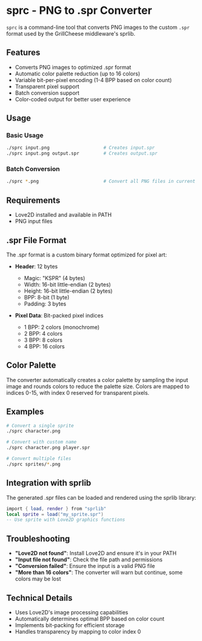 # sprc - PNG to .spr Converter

`sprc` is a command-line tool that converts PNG images to the custom `.spr` format used by the GrillCheese middleware's sprlib.

## Features

- Converts PNG images to optimized .spr format
- Automatic color palette reduction (up to 16 colors)
- Variable bit-per-pixel encoding (1-4 BPP based on color count)
- Transparent pixel support
- Batch conversion support
- Color-coded output for better user experience

## Usage

### Basic Usage
```bash
./sprc input.png                    # Creates input.spr
./sprc input.png output.spr         # Creates output.spr
```

### Batch Conversion
```bash
./sprc *.png                        # Convert all PNG files in current directory
```

## Requirements

- Love2D installed and available in PATH
- PNG input files

## .spr File Format

The .spr format is a custom binary format optimized for pixel art:

- **Header**: 12 bytes
  - Magic: "KSPR" (4 bytes)
  - Width: 16-bit little-endian (2 bytes)
  - Height: 16-bit little-endian (2 bytes)
  - BPP: 8-bit (1 byte)
  - Padding: 3 bytes

- **Pixel Data**: Bit-packed pixel indices
  - 1 BPP: 2 colors (monochrome)
  - 2 BPP: 4 colors
  - 3 BPP: 8 colors
  - 4 BPP: 16 colors

## Color Palette

The converter automatically creates a color palette by sampling the input image and rounds colors to reduce the palette size. Colors are mapped to indices 0-15, with index 0 reserved for transparent pixels.

## Examples

```bash
# Convert a single sprite
./sprc character.png

# Convert with custom name
./sprc character.png player.spr

# Convert multiple files
./sprc sprites/*.png
```

## Integration with sprlib

The generated .spr files can be loaded and rendered using the sprlib library:

```lua
import { load, render } from "sprlib"
local sprite = load("my_sprite.spr")
-- Use sprite with Love2D graphics functions
```

## Troubleshooting

- **"Love2D not found"**: Install Love2D and ensure it's in your PATH
- **"Input file not found"**: Check the file path and permissions
- **"Conversion failed"**: Ensure the input is a valid PNG file
- **"More than 16 colors"**: The converter will warn but continue, some colors may be lost

## Technical Details

- Uses Love2D's image processing capabilities
- Automatically determines optimal BPP based on color count
- Implements bit-packing for efficient storage
- Handles transparency by mapping to color index 0
